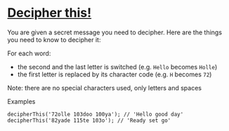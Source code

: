 # [Decipher this!](https://www.codewars.com/kata/581e014b55f2c52bb00000f8)

You are given a secret message you need to decipher. Here are the things you need to know to decipher it:

For each word:

* the second and the last letter is switched (e.g. `Hello` becomes `Holle`)
* the first letter is replaced by its character code (e.g. `H` becomes `72`)

Note: there are no special characters used, only letters and spaces

Examples
```
decipherThis('72olle 103doo 100ya'); // 'Hello good day'
decipherThis('82yade 115te 103o'); // 'Ready set go'
```